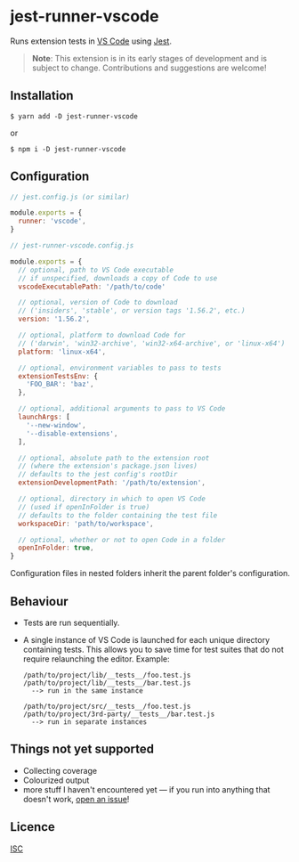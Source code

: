 # jest-runner-vscode

Runs extension tests in [VS Code] using [Jest].

> **Note**: This extension is in its early stages of development and is subject to change. Contributions and suggestions are welcome!

## Installation

```shell
$ yarn add -D jest-runner-vscode
```

or

```shell
$ npm i -D jest-runner-vscode
```

## Configuration

```js
// jest.config.js (or similar)

module.exports = {
  runner: 'vscode',
}
```

```js
// jest-runner-vscode.config.js

module.exports = {
  // optional, path to VS Code executable
  // if unspecified, downloads a copy of Code to use
  vscodeExecutablePath: '/path/to/code'

  // optional, version of Code to download
  // ('insiders', 'stable', or version tags '1.56.2', etc.)
  version: '1.56.2',

  // optional, platform to download Code for
  // ('darwin', 'win32-archive', 'win32-x64-archive', or 'linux-x64')
  platform: 'linux-x64',

  // optional, environment variables to pass to tests
  extensionTestsEnv: {
    'FOO_BAR': 'baz',
  },

  // optional, additional arguments to pass to VS Code
  launchArgs: [
    '--new-window',
    '--disable-extensions',
  ],

  // optional, absolute path to the extension root
  // (where the extension's package.json lives)
  // defaults to the jest config's rootDir
  extensionDevelopmentPath: '/path/to/extension',

  // optional, directory in which to open VS Code
  // (used if openInFolder is true)
  // defaults to the folder containing the test file
  workspaceDir: 'path/to/workspace',

  // optional, whether or not to open Code in a folder
  openInFolder: true,
}
```

Configuration files in nested folders inherit the parent folder's configuration.

## Behaviour

- Tests are run sequentially.
- A single instance of VS Code is launched for each unique directory containing tests. This allows you to save time for test suites that do not require relaunching the editor. Example:

  ```text
  /path/to/project/lib/__tests__/foo.test.js
  /path/to/project/lib/__tests__/bar.test.js
    --> run in the same instance

  /path/to/project/src/__tests__/foo.test.js
  /path/to/project/3rd-party/__tests__/bar.test.js
    --> run in separate instances
  ```

## Things not yet supported

- Collecting coverage
- Colourized output
- more stuff I haven't encountered yet — if you run into anything that doesn't work, [open an issue]!

## Licence

[ISC](LICENCE)

[vs code]: https://code.visualstudio.com/
[jest]: https://jestjs.io/
[open an issue]: https://github.com/adalinesimonian/jest-runner-vscode/issues/new
